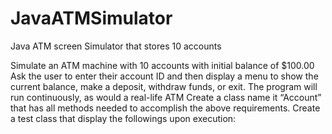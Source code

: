 # JavaATMSimulator
Java ATM screen Simulator that stores 10 accounts

Simulate an ATM machine with 10 accounts with initial balance of $100.00
Ask the user to enter their account ID and then display a menu to show the current balance, make a deposit, withdraw funds, or exit.
The program will run continuously, as would a real-life ATM
Create a class name it “Account” that has all methods needed to accomplish the above requirements.
Create a test class that display the followings upon execution:

